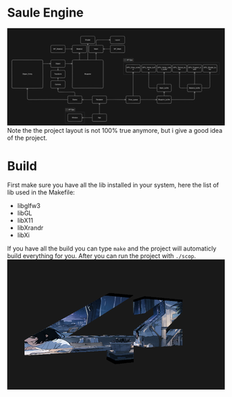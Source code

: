 # Saule Engine
![project_layout](https://github.com/S4ule/saule_engine/blob/main/doc/project.png?raw=true)
Note the the project layout is not 100% true anymore, but i give a good idea of the project.

# Build
First make sure you have all the lib installed in your system, here the list of lib used in the Makefile:
- libglfw3 
- libGL
- libX11
- libXrandr
- libXi

If you have all the build you can type `make` and the project will automaticly build everything for you.
After you can run the project with `./scop`.
![project](https://github.com/S4ule/saule_engine/blob/main/doc/Screenshot%20from%202025-04-05%2010-02-57.png?raw=true)
